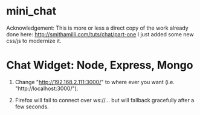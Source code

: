 mini_chat
=========

Acknowledgement: 
This is more or less a direct copy of the work already done here: http://smithamilli.com/tuts/chat/part-one
I just added some new css/js to modernize it.


Chat Widget: Node, Express, Mongo
=================================
1. Change "http://192.168.2.111:3000/" to where ever you want (i.e. "http://localhost:3000/").

2. Firefox will fail to connect over ws://... but will fallback gracefully after a few seconds.
